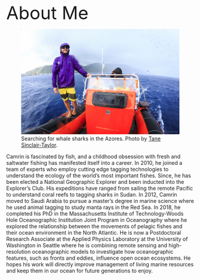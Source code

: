 <head>
   <style>
   figcaption {
    font-size: 2;
    border: none;
}
</style>
</head>

<font size="10">About Me</font>

<figure>
<img src="/assets/img/Tane_Sinclair-Taylor-9600.jpg">
<figcaption>
  Searching for whale sharks in the Azores. Photo by <a href="https://tanesinclair-taylor.com/" target="_blank">Tane Sinclair-Taylor</a>.</figcaption>
</figure>

Camrin is fascinated by fish, and a childhood obsession with fresh and saltwater fishing has manifested itself into a career. In 2010, he joined a team of experts who employ cutting edge tagging technologies to understand the ecology of the world’s most important fishes. Since, he has been elected a National Geographic Explorer and been inducted into the Explorer’s Club. His expeditions have ranged from sailing the remote Pacific to understand coral reefs to tagging sharks in Sudan. In 2012, Camrin moved to Saudi Arabia to pursue a master’s degree in marine science where he used animal tagging to study manta rays in the Red Sea. In 2018, he completed his PhD in the Massachusetts Institute of Technology-Woods Hole Oceanographic Institution Joint Program in Oceanography where he explored the relationship between the movements of pelagic fishes and their ocean environment in the North Atlantic. He is now a Postdoctoral Research Associate at the Applied Physics Laboratory at the University of Washington in Seattle where he is combining remote sensing and high-resolution oceanographic models to investigate how oceanographic features, such as fronts and eddies, influence open ocean ecosystems. He hopes his work will directly improve management of living marine resources and keep them in our ocean for future generations to enjoy.

